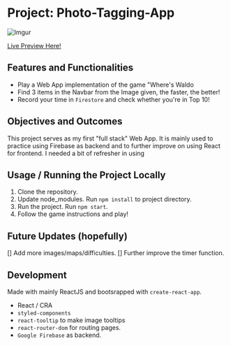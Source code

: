 # Project: Photo-Tagging-App

![Imgur](https://i.imgur.com/w86Hxfx.png)

[Live Preview Here!](https://photo-tagging-app-1fd39.web.app/#/)

## Features and Functionalities

- Play a Web App implementation of the game "Where's Waldo
- Find 3 items in the Navbar from the Image given, the faster, the better!
- Record your time in `Firestore` and check whether you're in Top 10!

## Objectives and Outcomes

This project serves as my first "full stack" Web App. It is mainly used to practice using Firebase as backend and to further improve on using React for frontend. I needed a bit of refresher in using

## Usage / Running the Project Locally

1. Clone the repository.
2. Update node_modules. Run `npm install` to project directory.
3. Run the project. Run `npm start`.
4. Follow the game instructions and play!

## Future Updates (hopefully)

[] Add more images/maps/difficulties.
[] Further improve the timer function.

## Development

Made with mainly ReactJS and bootsrapped with `create-react-app`.

- React / CRA
- `styled-components`
- `react-tooltip` to make image tooltips
- `react-router-dom` for routing pages.
- `Google Firebase` as backend.
